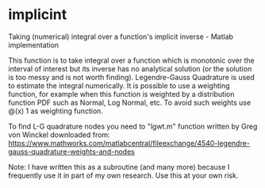 # implicint
Taking (numerical) integral over a function's implicit inverse - Matlab implementation

This function is to take integral over a function which is monotonic over the interval of interest but its inverse has no analytical solution (or the solution is too messy and is not worth finding).
Legendre-Gauss Quadrature is used to estimate the integral numerically. It is possible to use a weighting function, for example when this function is weighted by a distribution function PDF such as Normal, Log Normal, etc. To avoid such weights use @(x) 1 as weighting function.

To find L-G quadrature nodes you need to "lgwt.m" function written by Greg von Winckel downloaded from:
https://www.mathworks.com/matlabcentral/fileexchange/4540-legendre-gauss-quadrature-weights-and-nodes

Note: I have written this as a subroutine (and many more) because I frequently use it in part of my own research. Use this at your own risk.
